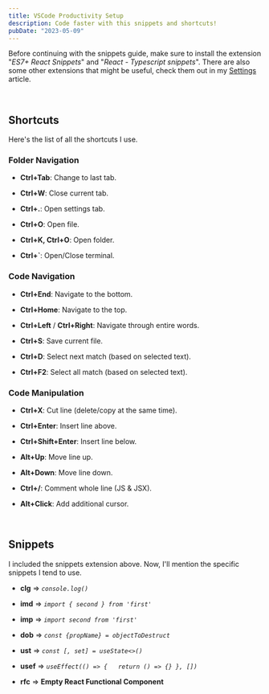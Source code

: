 ```yaml
---
title: VSCode Productivity Setup
description: Code faster with this snippets and shortcuts!
pubDate: "2023-05-09"
---
```


Before continuing with the snippets guide, make sure to install the extension "_ES7+ React Snippets_" and "_React - Typescript snippets_". There are also some other extensions that might be useful, check them out in my [Settings](/blog/vscode-settings) article.

<br>

## Shortcuts

Here's the list of all the shortcuts I use.

### Folder Navigation

- **Ctrl+Tab**: Change to last tab.

- **Ctrl+W**: Close current tab.

- **Ctrl+.**: Open settings tab.

- **Ctrl+O**: Open file.

- **Ctrl+K, Ctrl+O**: Open folder.

- **Ctrl+`**: Open/Close terminal.

### Code Navigation

- **Ctrl+End**: Navigate to the bottom.

- **Ctrl+Home**: Navigate to the top.

- **Ctrl+Left** / **Ctrl+Right**: Navigate through entire words.

- **Ctrl+S**: Save current file.

- **Ctrl+D**: Select next match (based on selected text).

- **Ctrl+F2**: Select all match (based on selected text).

### Code Manipulation

- **Ctrl+X**: Cut line (delete/copy at the same time).

- **Ctrl+Enter**: Insert line above.

- **Ctrl+Shift+Enter**: Insert line below.

- **Alt+Up**: Move line up.

- **Alt+Down**: Move line down.

- **Ctrl+/**: Comment whole line (JS & JSX).

- **Alt+Click**: Add additional cursor.

<br>

## Snippets

I included the snippets extension above. Now, I'll mention the specific snippets I tend to use.

- **clg** => _`console.log()`_

- **imd** => _`import { second } from 'first'`_

- **imp** => _`import second from 'first'`_

- **dob** => _`const {propName} = objectToDestruct`_

- **ust** => _`const [, set] = useState<>()`_

- **usef** => _`useEffect(() => {   return () => {} }, [])`_

- **rfc** => **Empty React Functional Component**
